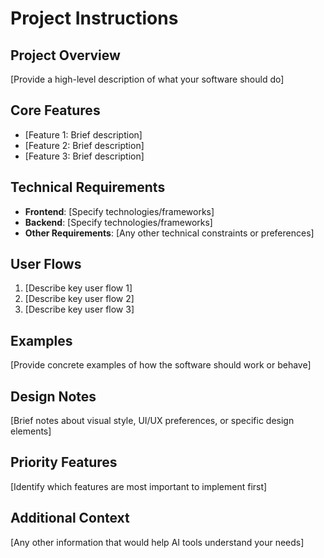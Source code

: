 # Project Instructions

## Project Overview
[Provide a high-level description of what your software should do]

## Core Features
- [Feature 1: Brief description]
- [Feature 2: Brief description]
- [Feature 3: Brief description]

## Technical Requirements
- **Frontend**: [Specify technologies/frameworks]
- **Backend**: [Specify technologies/frameworks]
- **Other Requirements**: [Any other technical constraints or preferences]

## User Flows
1. [Describe key user flow 1]
2. [Describe key user flow 2]
3. [Describe key user flow 3]

## Examples
[Provide concrete examples of how the software should work or behave]

## Design Notes
[Brief notes about visual style, UI/UX preferences, or specific design elements]

## Priority Features
[Identify which features are most important to implement first]

## Additional Context
[Any other information that would help AI tools understand your needs]
